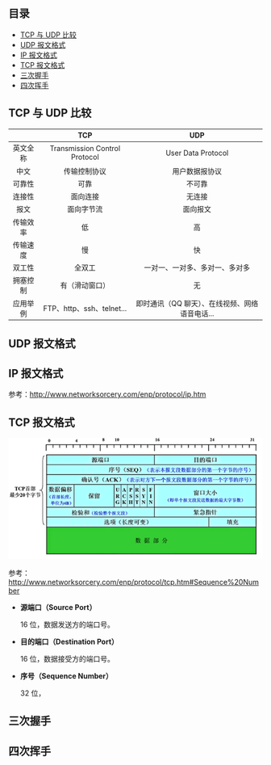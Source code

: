## 目录

- [TCP 与 UDP 比较](#TCP-与-UDP-比较)
- [UDP 报文格式](#UDP-报文格式)
- [IP 报文格式](#IP-报文格式)
- [TCP 报文格式](#TCP-报文格式)
- [三次握手](#三次握手)
- [四次挥手](#四次挥手)

## TCP 与 UDP 比较

|  | TCP | UDP |
| :-----:| :----: | :----: |
| 英文全称 | Transmission Control Protocol | User Data Protocol |
| 中文 | 传输控制协议 | 用户数据报协议 |
| 可靠性 | 可靠 | 不可靠 |
| 连接性 | 面向连接 | 无连接 |
| 报文 | 面向字节流 | 面向报文 |
| 传输效率 | 低 | 高 |
| 传输速度 | 慢 | 快 |
| 双工性 | 全双工 | 一对一、一对多、多对一、多对多 |
| 拥塞控制 | 有（滑动窗口） | 无 |
| 应用举例 | FTP、http、ssh、telnet... | 即时通讯（QQ 聊天）、在线视频、网络语音电话... |

## UDP 报文格式

## IP 报文格式

参考：<http://www.networksorcery.com/enp/protocol/ip.htm>

## TCP 报文格式

![](https://github.com/EthsonLiu/personal-notes/blob/master/_image/013.png)

参考：<http://www.networksorcery.com/enp/protocol/tcp.htm#Sequence%20Number>

- **源端口（Source Port）**

    16 位，数据发送方的端口号。

- **目的端口（Destination Port）**

    16 位，数据接受方的端口号。

- **序号（Sequence Number）**

    32 位，






## 三次握手

## 四次挥手
